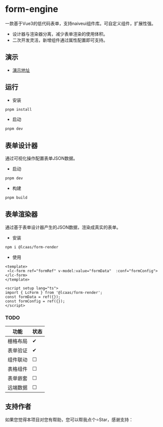 # form-engine

一款基于Vue3的低代码表单，支持naiveui组件库。可自定义组件，扩展性强。

- 设计器与渲染器分离，减少表单渲染的使用体积。
- 二次开发灵活，新增组件通过属性配置即可支持。

## 演示

- [演示地址](https://ctrlc-git.gitee.io/lcaas-form/)

## 运行

- 安装

```bash
pnpm install
```

- 启动

```bash
pnpm dev
```

## 表单设计器

通过可视化操作配置表单JSON数据。

- 启动

```bash
pnpm dev
```

- 构建

```bash
pnpm build
```

## 表单渲染器

通过基于表单设计器产生的JSON数据，渲染成真实的表单。

- 安装

```bash
npm i @lcaas/form-render
```

- 使用

```vue
<template>
 <lc-form ref="formRef" v-model:value="formData"  :conf="formConfig"></lc-form>
</template>

<script setup lang="ts">
import { LcForm } from '@lcaas/form-render';
const formData = ref({});
const formConfig = ref({});
</script>
```

### TODO

功能|状态
---|---
栅格布局|&#10004;
表单验证|&#10004;
组件联动|&#9744;
表格组件|&#9744;
表单嵌套|&#9744;
远端数据|&#9744;

## 支持作者

如果您觉得本项目对您有帮助，您可以帮我点个⭐Star，感谢支持：
